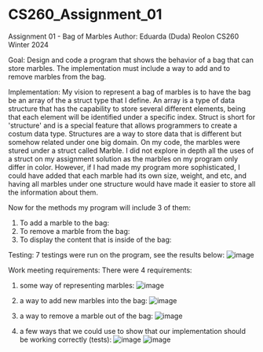 # CS260_Assignment_01

Assignment 01 - Bag of Marbles
Author: Eduarda (Duda) Reolon
CS260 Winter 2024

Goal: 
Design and code a program that shows the behavior of a bag that can store marbles. The implementation must include a way to add and to remove marbles from the bag. 

Implementation:
My vision to represent a bag of marbles is to have the bag be an array of the a struct type that I define. An array is a type of data structure that has the
capability to store several different elements, being that each element will be identified under a specific index. Struct is short for 'structure' and is a special
feature that allows programmers to create a costum data type. Structures are a way to store data that is different but somehow related under one big domain. On my
code, the marbles were stured under a struct called Marble. I did not explore in depth all the uses of a struct on my assignment solution as the marbles on my
program only differ in color. However, if I had made my program more sophisticated, I could have added that each marble had its own size, weight, and etc, and having
all marbles under one structure would have made it easier to store all the information about them. 

Now for the methods my program will include 3 of them:
  1. To add a marble to the bag:
  2. To remove a marble from the bag:
  3. To display the content that is inside of the bag:

Testing:
7 testings were run on the program, see the results below:
![image](https://github.com/dudareolon/CS260_Assignment_01/assets/102680672/d465f9f5-f8c2-4bb3-816d-8630c5ac157f)

Work meeting requirements:
There were 4 requirements:
1. some way of representing marbles:
![image](https://github.com/dudareolon/CS260_Assignment_01/assets/102680672/aec0b494-5fcd-450c-b72a-219613947149)

2. a way to add new marbles into the bag:
![image](https://github.com/dudareolon/CS260_Assignment_01/assets/102680672/e99d7f8e-c6fb-4bf7-8ce6-ffdf27892795)

3. a way to remove a marble out of the bag:
![image](https://github.com/dudareolon/CS260_Assignment_01/assets/102680672/94acaf5f-e87f-4ba9-9408-2dac270ce74a)

4. a few ways that we could use to show that our implementation should be working correctly (tests):
![image](https://github.com/dudareolon/CS260_Assignment_01/assets/102680672/8054edc1-dcb3-421b-847b-82a67c2a3437)
![image](https://github.com/dudareolon/CS260_Assignment_01/assets/102680672/6baaa893-d30a-49c0-9f7b-a55def704af1)


